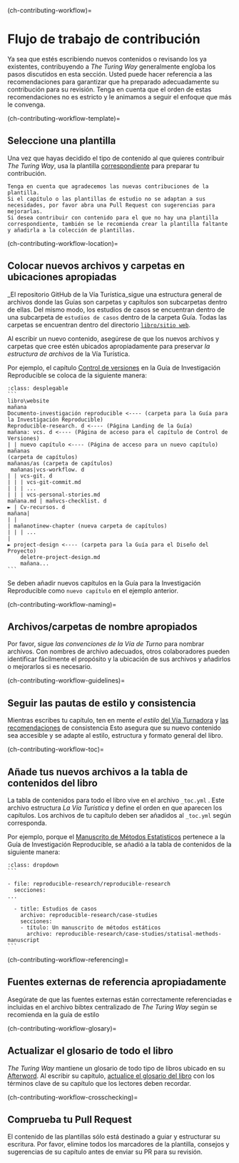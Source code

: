 (ch-contributing-workflow)=
# Flujo de trabajo de contribución

Ya sea que estés escribiendo nuevos contenidos o revisando los ya existentes, contribuyendo a _The Turing Way_ generalmente engloba los pasos discutidos en esta sección. Usted puede hacer referencia a las recomendaciones para garantizar que ha preparado adecuadamente su contribución para su revisión. Tenga en cuenta que el orden de estas recomendaciones no es estricto y le animamos a seguir el enfoque que más le convenga.

(ch-contributing-workflow-template)=
## Seleccione una plantilla

Una vez que hayas decidido el tipo de contenido al que quieres contribuir _The Turing Way_, usa la plantilla [correspondiente](https://github.com/alan-turing-institute/the-turing-way/tree/main/book/templates) para preparar tu contribución.

```{note}
Tenga en cuenta que agradecemos las nuevas contribuciones de la plantilla.
Si el capítulo o las plantillas de estudio no se adaptan a sus necesidades, por favor abra una Pull Request con sugerencias para mejorarlas.
Si desea contribuir con contenido para el que no hay una plantilla correspondiente, también se le recomienda crear la plantilla faltante y añadirla a la colección de plantillas.
```

(ch-contributing-workflow-location)=
## Colocar nuevos archivos y carpetas en ubicaciones apropiadas

_El repositorio GitHub de la Vía Turística_sigue una estructura general de archivos donde las Guías son carpetas y capítulos son subcarpetas dentro de ellas. Del mismo modo, los estudios de casos se encuentran dentro de una subcarpeta de `estudios de casos` dentro de la carpeta Guía. Todas las carpetas se encuentran dentro del directorio [`libro/sitio web`](https://github.com/alan-turing-institute/the-turing-way/tree/main/book/website).

Al escribir un nuevo contenido, asegúrese de que los nuevos archivos y carpetas que cree estén ubicados apropiadamente para preservar _la estructura de archivos_ de la Vía Turística.

Por ejemplo, el capítulo [Control de versiones](https://the-turing-way.netlify.app/reproducible-research/vcs.html) en la Guía de Investigación Reproducible se coloca de la siguiente manera:

````{admonition} Adding new files and folders
:class: desplegable
```
libro\website
mañana
Documento-investigación reproducible <---- (carpeta para la Guía para la Investigación Reproducible)
Reproducible-research. d <---- (Página Landing de la Guía)
mañana: vcs. d <---- (Página de acceso para el capítulo de Control de Versiones)
| | nuevo capítulo <---- (Página de acceso para un nuevo capítulo)
mañanas
(carpeta de capítulos)
mañanas/as (carpeta de capítulos) 
 mañanas|vcs-workflow. d
| | vcs-git. d
| | | vcs-git-commit.md
| | | ...
| | | vcs-personal-stories.md
mañana.md | mañvcs-checklist. d
► | Cv-recursos. d
mañana|
| |
| mañanotinew-chapter (nueva carpeta de capítulos)
| | | ...
|    
► project-design <---- (carpeta para la Guía para el Diseño del Proyecto)
    deletre-project-design.md
    mañana...
```
````

Se deben añadir nuevos capítulos en la Guía para la Investigación Reproducible como `nuevo capítulo` en el ejemplo anterior.

(ch-contributing-workflow-naming)=
## Archivos/carpetas de nombre apropiados

Por favor, sigue _las convenciones de la Vía de Turno_ para nombrar archivos. Con nombres de archivo adecuados, otros colaboradores pueden identificar fácilmente el propósito y la ubicación de sus archivos y añadirlos o mejorarlos si es necesario.

(ch-contributing-workflow-guidelines)=
## Seguir las pautas de estilo y consistencia

Mientras escribes tu capítulo, ten en mente _el estilo_ [del Vía Turnadora](https://the-turing-way.netlify.app/community-handbook/style.html) y [las recomendaciones](https://the-turing-way.netlify.app/community-handbook/consistency.html) de consistencia Esto asegura que su nuevo contenido sea accesible y se adapte al estilo, estructura y formato general del libro.

(ch-contributing-workflow-toc)=
## Añade tus nuevos archivos a la tabla de contenidos del libro

La tabla de contenidos para todo el libro vive en el archivo `_toc.yml` [](https://github.com/alan-turing-institute/the-turing-way/blob/main/book/website/_toc.yml). Este archivo estructura _La Vía Turística_ y define el orden en que aparecen los capítulos. Los archivos de tu capítulo deben ser añadidos al `_toc.yml` según corresponda.

Por ejemplo, porque el [Manuscrito de Métodos Estatisticos](https://the-turing-way.netlify.app/reproducible-research/case-studies/statistical-methods-manuscript.html) pertenece a la Guía de Investigación Reproducible, se añadió a la tabla de contenidos de la siguiente manera:

````{admonition} Updating the book-wide table of contents
:class: dropdown
```

- file: reproducible-research/reproducible-research
  secciones:
...

  - title: Estudios de casos
    archivo: reproducible-research/case-studies
    secciones:
    - título: Un manuscrito de métodos estáticos
      archivo: reproducible-research/case-studies/statisal-methods-manuscript
```

````

(ch-contributing-workflow-referencing)=
## Fuentes externas de referencia apropiadamente

Asegúrate de que las fuentes externas están correctamente referenciadas e incluidas en el archivo bibtex centralizado de _The Turing Way_ según se recomienda en la guía de estilo [](https://the-turing-way.netlify.app/community-handbook/style/style-citing.html)

(ch-contributing-workflow-glosary)=
## Actualizar el glosario de todo el libro

_The Turing Way_ mantiene un glosario de todo tipo de libros ubicado en su [Afterword](https://the-turing-way.netlify.app/afterword/glossary.html). Al escribir su capítulo, [actualice el glosario del libro](https://the-turing-way.netlify.app/community-handbook/style/style-more-styling.html) con los términos clave de su capítulo que los lectores deben recordar.

(ch-contributing-workflow-crosschecking)=
## Comprueba tu Pull Request

El contenido de las plantillas sólo está destinado a guiar y estructurar su escritura. Por favor, elimine todos los marcadores de la plantilla, consejos y sugerencias de su capítulo antes de enviar su PR para su revisión.
